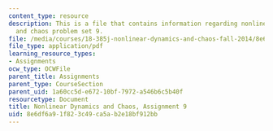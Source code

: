```yaml
---
content_type: resource
description: This is a file that contains information regarding nonlinear dynamics
  and chaos problem set 9.
file: /media/courses/18-385j-nonlinear-dynamics-and-chaos-fall-2014/8e6df6a91f823c49ca5ab2e18bf912bb_MIT18_385JF14_Pset9.pdf
file_type: application/pdf
learning_resource_types:
- Assignments
ocw_type: OCWFile
parent_title: Assignments
parent_type: CourseSection
parent_uid: 1a60cc5d-e672-10bf-7972-a546b6c5b40f
resourcetype: Document
title: Nonlinear Dynamics and Chaos, Assignment 9
uid: 8e6df6a9-1f82-3c49-ca5a-b2e18bf912bb
---
```

